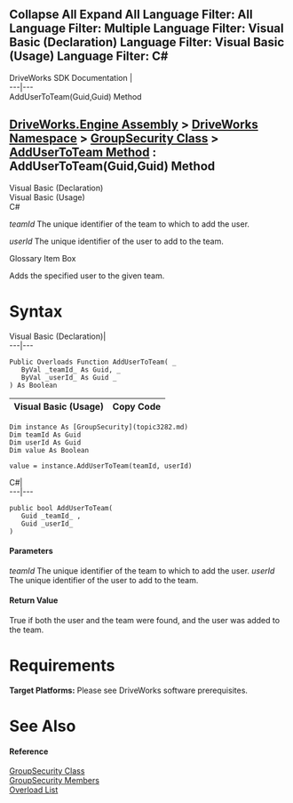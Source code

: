 Collapse All Expand All Language Filter: All  Language Filter: Multiple  Language Filter: Visual Basic (Declaration) Language Filter: Visual Basic (Usage) Language Filter: C#  
---  
DriveWorks SDK Documentation  |   
---|---  
AddUserToTeam(Guid,Guid) Method   
  
[DriveWorks.Engine Assembly](topic2156.md) > [DriveWorks Namespace](topic2159.md) > [GroupSecurity Class](topic3282.md) > [AddUserToTeam Method](topic3289.md) : AddUserToTeam(Guid,Guid) Method  
---  
  
Visual Basic (Declaration)    
Visual Basic (Usage)    
C# 

_teamId_
    The unique identifier of the team to which to add the user.

_userId_
    The unique identifier of the user to add to the team.

Glossary Item Box

Adds the specified user to the given team. 

# Syntax

Visual Basic (Declaration)|   
---|---  
      
    
    Public Overloads Function AddUserToTeam( _
       ByVal _teamId_ As Guid, _
       ByVal _userId_ As Guid _
    ) As Boolean  
  
Visual Basic (Usage)| Copy Code  
---|---  
      
    
    Dim instance As [GroupSecurity](topic3282.md)
    Dim teamId As Guid
    Dim userId As Guid
    Dim value As Boolean
     
    value = instance.AddUserToTeam(teamId, userId)  
  
C#|   
---|---  
      
    
    public bool AddUserToTeam( 
       Guid _teamId_ ,
       Guid _userId_
    )  
  
#### Parameters

 _teamId_
    The unique identifier of the team to which to add the user.
_userId_
    The unique identifier of the user to add to the team.

#### Return Value

True if both the user and the team were found, and the user was added to the team.

# Requirements

**Target Platforms:** Please see DriveWorks software prerequisites.

# See Also

#### Reference

[GroupSecurity Class](topic3282.md)   
[GroupSecurity Members](topic3283.md)   
[Overload List](topic3289.md)


